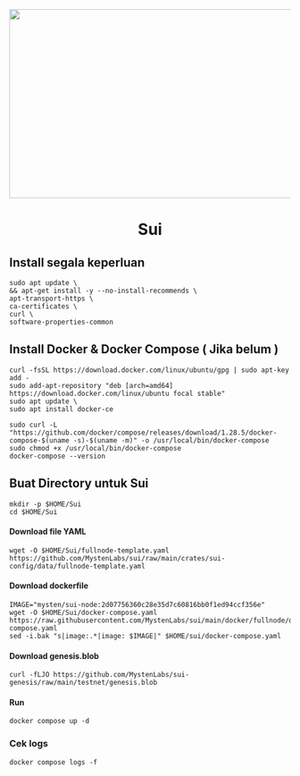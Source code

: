 <div id="header" align="center">
  <img src="https://media.giphy.com/media/aXE4aGVPDs1pGcm0y4/giphy.gif" height="338" width="600"/>
</div>

<h1 align="center">Sui</h1>

## Install segala keperluan
```
sudo apt update \
&& apt-get install -y --no-install-recommends \
apt-transport-https \
ca-certificates \
curl \
software-properties-common
```

## Install Docker & Docker Compose ( Jika belum )
```
curl -fsSL https://download.docker.com/linux/ubuntu/gpg | sudo apt-key add -
sudo add-apt-repository "deb [arch=amd64] https://download.docker.com/linux/ubuntu focal stable"
sudo apt update \
sudo apt install docker-ce
```

```
sudo curl -L "https://github.com/docker/compose/releases/download/1.28.5/docker-compose-$(uname -s)-$(uname -m)" -o /usr/local/bin/docker-compose
sudo chmod +x /usr/local/bin/docker-compose
docker-compose --version
```

## Buat Directory untuk Sui

```
mkdir -p $HOME/Sui
cd $HOME/Sui
```

#### Download file **YAML**
```
wget -O $HOME/Sui/fullnode-template.yaml https://github.com/MystenLabs/sui/raw/main/crates/sui-config/data/fullnode-template.yaml
```

#### Download dockerfile
```
IMAGE="mysten/sui-node:2d07756360c28e35d7c60816bb0f1ed94ccf356e"
wget -O $HOME/Sui/docker-compose.yaml https://raw.githubusercontent.com/MystenLabs/sui/main/docker/fullnode/docker-compose.yaml
sed -i.bak "s|image:.*|image: $IMAGE|" $HOME/sui/docker-compose.yaml
```

#### Download genesis.blob
```
curl -fLJO https://github.com/MystenLabs/sui-genesis/raw/main/testnet/genesis.blob
```

#### Run
```
docker compose up -d
```

### Cek logs
```
docker compose logs -f
```
